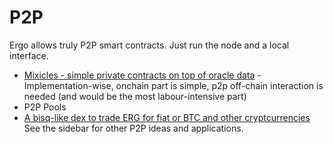 # P2P

Ergo allows truly P2P smart contracts. Just run the node and a local interface.


- [Mixicles - simple private contracts on top of oracle data](https://research.chain.link/mixicles.pdf) - Implementation-wise, onchain part is simple, p2p off-chain interaction is needed (and would be the most labour-intensive part)
- P2P Pools
- [A bisq-like dex to trade ERG for fiat or BTC and other cryptcurrencies](https://www.ergoforum.org/t/a-bisq-like-dex-to-trade-erg-for-fiat-or-btc-and-other-cryptcurrencies/4078)
See the sidebar for other P2P ideas and applications. 